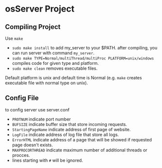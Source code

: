 # osServer Project


## Compiling Project
Use `make`

+ `sudo make install` to add my_server to your $PATH. after compiling, you can run server with command `my_server`.
+ `sudo make TYPE=Normal/multiThread/multiProc PLATFORM=unix/windows` compiles code for given type and platform.
+ `sudo make clean` removes executable files.


Default platform is unix and default time is Normal (e.g. `make` creates executable file with normal type on unix).

## Config File

to config server use server.conf 

+ `PROTNUM` indicate port number 
+ `BUFSIZE` indicate buffer size that store incoming requests. 
+ `StartingPageName` indicate address of first page of website. 
+ `LogFile` indicate address of log file that store all logs. 
+ `ErrorHTML` indicate address of a page that will be showed if requested page doesn't exists. 
+ `MAXPROCORTHREAD` indicate maximum number of additional threads or procces.
+ lines starting with `#` will be ignored.


